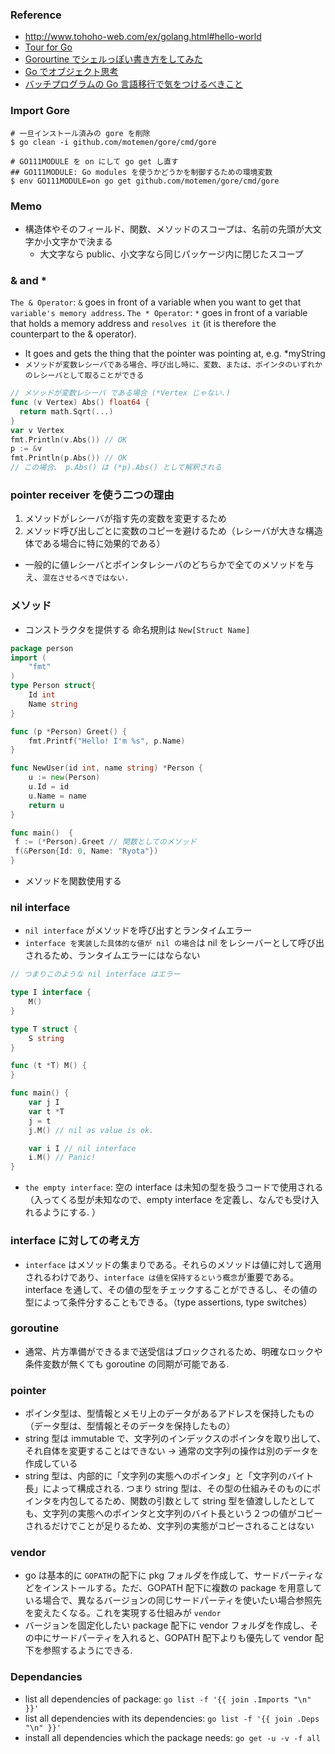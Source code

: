 ### Reference

- http://www.tohoho-web.com/ex/golang.html#hello-world
- [Tour for Go](https://tour.golang.org/moretypes/15)
- [Gorourtine でシェルっぽい書き方をしてみた](https://qiita.com/fufu44/items/e768a5ac0187b4986783)
- [Go でオブジェクト思考](https://qiita.com/kitoko552/items/a6698c68379a8cd8b999#embed%E5%9F%8B%E3%82%81%E8%BE%BC%E3%81%BF)
- [バッチプログラムの Go 言語移行で気をつけるべきこと](https://www.xdata.jp/blogs/bigdata/go_lang.html)

### Import Gore
```text
# 一旦インストール済みの gore を削除
$ go clean -i github.com/motemen/gore/cmd/gore

# GO111MODULE を on にして go get し直す
## GO111MODULE: Go modules を使うかどうかを制御するための環境変数
$ env GO111MODULE=on go get github.com/motemen/gore/cmd/gore
```

### Memo

- 構造体やそのフィールド、関数、メソッドのスコープは、名前の先頭が大文字か小文字かで決まる
  - 大文字なら public、小文字なら同じパッケージ内に閉じたスコープ

### & and *
`The & Operator`: `&` goes in front of a variable when you want to get that `variable's memory address`.
`The * Operator`: `*` goes in front of a variable that holds a memory address and `resolves it` (it is therefore the counterpart to the & operator).
  - It goes and gets the thing that the pointer was pointing at, e.g. *myString
- `メソッドが変数レシーバである場合、呼び出し時に、変数、または、ポインタのいずれかのレシーバとして取ることができる`
```go
// メソッドが変数レシーバ である場合 (*Vertex じゃない.)
func (v Vertex) Abs() float64 {
  return math.Sqrt(...)
}
var v Vertex
fmt.Println(v.Abs()) // OK
p := &v
fmt.Println(p.Abs()) // OK
// この場合、 p.Abs() は (*p).Abs() として解釈される
```

### pointer receiver を使う二つの理由
1. メソッドがレシーバが指す先の変数を変更するため
2. メソッド呼び出しごとに変数のコピーを避けるため（レシーバが大きな構造体である場合に特に効果的である）
- 一般的に値レシーバとポインタレシーバのどちらかで全てのメソッドを与え、`混在させるべきではない.`

### メソッド
- コンストラクタを提供する 命名規則は `New[Struct Name]`
```go
package person
import (
	"fmt"
)
type Person struct{
	Id int
	Name string
}

func (p *Person) Greet() {
	fmt.Printf("Hello! I'm %s", p.Name)
}

func NewUser(id int, name string) *Person {
	u := new(Person)
	u.Id = id
	u.Name = name
	return u
}

func main()  {
 f := (*Person).Greet // 関数としてのメソッド
 f(&Person{Id: 0, Name: "Ryota"})
}
```
- メソッドを関数使用する

### nil interface
- `nil interface` がメソッドを呼び出すとランタイムエラー
- `interface を実装した具体的な値が nil の場合`は nil をレシーバーとして呼び出されるため、ランタイムエラーにはならない
```go
// つまりこのような nil interface はエラー

type I interface {
	M()
}

type T struct {
	S string
}

func (t *T) M() {
}

func main() {
	var j I
	var t *T
	j = t
	j.M() // nil as value is ok.

	var i I // nil interface
	i.M() // Panic!
}

```
- `the empty interface`: 空の interface は未知の型を扱うコードで使用される（入ってくる型が未知なので、empty interface を定義し、なんでも受け入れるようにする.
）

### interface に対しての考え方
- `interface` はメソッドの集まりである。それらのメソッドは値に対して適用されるわけであり、`interface は値を保持するという概念`が重要である。interface を通して、その値の型をチェックすることができるし、その値の型によって条件分することもできる。（type assertions, type switches）

### goroutine
- 通常、片方準備ができるまで送受信はブロックされるため、明確なロックや条件変数が無くても goroutine の同期が可能である.

### pointer 
- ポインタ型は、型情報とメモリ上のデータがあるアドレスを保持したもの（データ型は、型情報とそのデータを保持したもの）
- string 型は immutable で、文字列のインデックスのポインタを取り出して、それ自体を変更することはできない → 通常の文字列の操作は別のデータを作成している
- string 型は、内部的に「文字列の実態へのポインタ」と「文字列のバイト長」によって構成される. つまり string 型は、その型の仕組みそのものにポインタを内包してるため、関数の引数として string 型を値渡ししたとしても、文字列の実態へのポインタと文字列のバイト長という２つの値がコピーされるだけでことが足りるため、文字列の実態がコピーされることはない

### vendor
- go は基本的に `GOPATH`の配下に pkg フォルダを作成して、サードパーティなどをインストールする。ただ、GOPATH 配下に複数の package を用意している場合で、異なるバージョンの同じサードパーティを使いたい場合参照先を変えたくなる。これを実現する仕組みが `vendor`
- バージョンを固定化したい package 配下に vendor フォルダを作成し、その中にサードパーティを入れると、GOPATH 配下よりも優先して vendor 配下を参照するようにできる.

### Dependancies
- list all dependencies of package: `go list -f '{{ join .Imports "\n" }}'`
- list all dependencies with its dependencies: `go list -f '{{ join .Deps "\n" }}'`
- install all dependencies which the package needs: `go get -u -v -f all`
